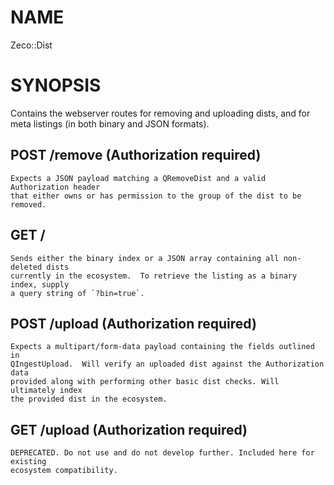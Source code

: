 NAME
====

Zeco::Dist

SYNOPSIS
========

Contains the webserver routes for removing and uploading dists, and for meta listings (in both binary and JSON formats).

POST /remove (Authorization required)
-------------------------------------

    Expects a JSON payload matching a QRemoveDist and a valid Authorization header
    that either owns or has permission to the group of the dist to be removed.

GET /
-----

    Sends either the binary index or a JSON array containing all non-deleted dists
    currently in the ecosystem.  To retrieve the listing as a binary index, supply
    a query string of `?bin=true`.

POST /upload (Authorization required)
-------------------------------------

    Expects a multipart/form-data payload containing the fields outlined in
    QIngestUpload.  Will verify an uploaded dist against the Authorization data
    provided along with performing other basic dist checks. Will ultimately index
    the provided dist in the ecosystem.

GET /upload (Authorization required)
------------------------------------

    DEPRECATED. Do not use and do not develop further. Included here for existing
    ecosystem compatibility.

